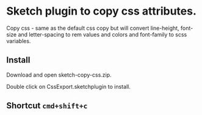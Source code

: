 # Sketch plugin to copy css attributes.

Copy css - same as the default css copy but will convert line-height, font-size and letter-spacing to rem values and colors and font-family to scss variables.

## Install

Download and open sketch-copy-css.zip.

Double click on CssExport.sketchplugin to install.

## Shortcut `cmd+shift+c`

